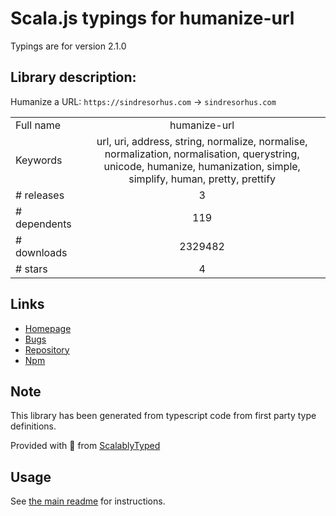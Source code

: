
# Scala.js typings for humanize-url

Typings are for version 2.1.0

## Library description:
Humanize a URL: `https://sindresorhus.com` → `sindresorhus.com`

|                    |                 |
| ------------------ | :-------------: |
| Full name          | humanize-url |
| Keywords           | url, uri, address, string, normalize, normalise, normalization, normalisation, querystring, unicode, humanize, humanization, simple, simplify, human, pretty, prettify |
| # releases         | 3 |
| # dependents       | 119 |
| # downloads        | 2329482 |
| # stars            | 4 |

## Links
- [Homepage](https://github.com/sindresorhus/humanize-url#readme)
- [Bugs](https://github.com/sindresorhus/humanize-url/issues)
- [Repository](https://github.com/sindresorhus/humanize-url)
- [Npm](https://www.npmjs.com/package/humanize-url)
    


## Note
This library has been generated from typescript code from first party type definitions.

Provided with :purple_heart: from [ScalablyTyped](https://github.com/oyvindberg/ScalablyTyped)

## Usage
See [the main readme](../../readme.md) for instructions.


